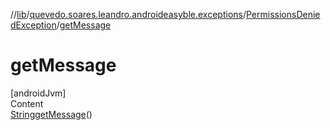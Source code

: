 //[lib](../../index.md)/[quevedo.soares.leandro.androideasyble.exceptions](../index.md)/[PermissionsDeniedException](index.md)/[getMessage](get-message.md)



# getMessage  
[androidJvm]  
Content  
[String](https://docs.oracle.com/javase/8/docs/api/java/lang/String.html)[getMessage](get-message.md)()  
  



